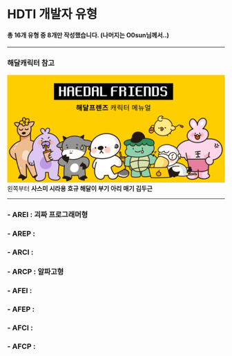 HDTI 개발자 유형
==
#### 총 16개 유형 중 8개만 작성했습니다. (나머지는 O0sun님께서..)
***
### 해달캐릭터 참고
![해달캐릭터](./images/해달캐릭터.png)
왼쪽부터   **사스미 시라용 흐규 해달이 부기 아리 매기 김두근**
***
### - AREI : 괴짜 프로그래머형
### - AREP : 
### - ARCI :
### - ARCP : 알파고형
### - AFEI :
### - AFEP :
### - AFCI :
### - AFCP :

